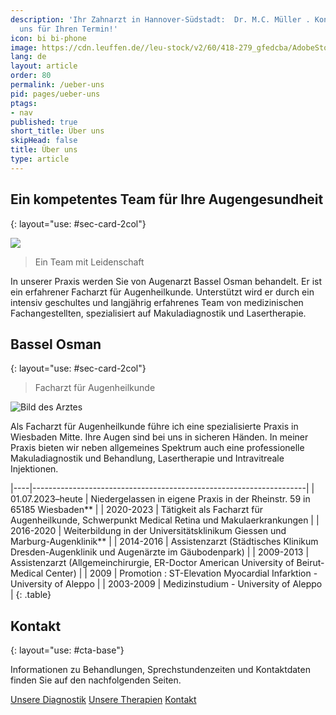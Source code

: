```yaml
---
description: 'Ihr Zahnarzt in Hannover-Südstadt:  Dr. M.C. Müller . Kontaktieren Sie
  uns für Ihren Termin!'
icon: bi bi-phone
image: https://cdn.leuffen.de//leu-stock/v2/60/418-279_gfedcba/AdobeStock_99592855.webp
lang: de
layout: article
order: 80
permalink: /ueber-uns
pid: pages/ueber-uns
ptags:
- nav
published: true
short_title: Über uns
skipHead: false
title: Über uns
type: article
---
```

## Ein kompetentes Team für Ihre Augengesundheit
{: layout="use: #sec-card-2col"}

![](cdn:///leu-stock/v/64/1920x1280_1200x800_992x661_768x512_480x320_256x256/AdobeStock_495434983.avif_jpeg)

> Ein Team mit Leidenschaft

In unserer Praxis werden Sie von Augenarzt Bassel Osman behandelt. Er ist ein erfahrener Facharzt für Augenheilkunde. Unterstützt wird er durch ein intensiv geschultes und langjährig erfahrenes Team von medizinischen Fachangestellten, spezialisiert auf Makuladiagnostik und Lasertherapie. 

## Bassel Osman
{: layout="use: #sec-card-2col"}

> Facharzt für Augenheilkunde

![Bild des Arztes](https://cdn.leuffen.de/hyperpage-components/v1.0//img/default-person-male.jpg)

Als Facharzt für Augenheilkunde führe ich eine spezialisierte Praxis in Wiesbaden Mitte. Ihre Augen sind bei uns in sicheren Händen. In meiner Praxis bieten wir neben allgemeines Spektrum auch eine professionelle Makuladiagnostik und Behandlung, Lasertherapie und Intravitreale Injektionen.

|----|--------------------------------------------------------------------|
| 01.07.2023–heute  | Niedergelassen in eigene Praxis in der Rheinstr. 59 in 65185 Wiesbaden** |
| 2020-2023         | Tätigkeit als Facharzt für Augenheilkunde, Schwerpunkt Medical Retina und Makulaerkrankungen |
|  2016-2020        | Weiterbildung in der Universitätsklinikum Giessen und Marburg-Augenklinik** |
|  2014-2016        | Assistenzarzt  (Städtisches Klinikum Dresden-Augenklinik und Augenärzte im Gäubodenpark) |
|  2009-2013        | Assistenzarzt (Allgemeinchirurgie, ER-Doctor American University of Beirut- Medical Center) |
|  2009             |  Promotion : ST-Elevation Myocardial Infarktion - University of Aleppo |
|  2003-2009        | Medizinstudium - University of Aleppo     |
{: .table}

## Kontakt
{: layout="use: #cta-base"}

Informationen zu Behandlungen, Sprechstundenzeiten und Kontaktdaten finden Sie auf den nachfolgenden Seiten. 

[Unsere Diagnostik](/leistungen/diagnostik.de.html)
[Unsere Therapien](/leistungen/therapien.de.html)
[Kontakt](/kontakt)
